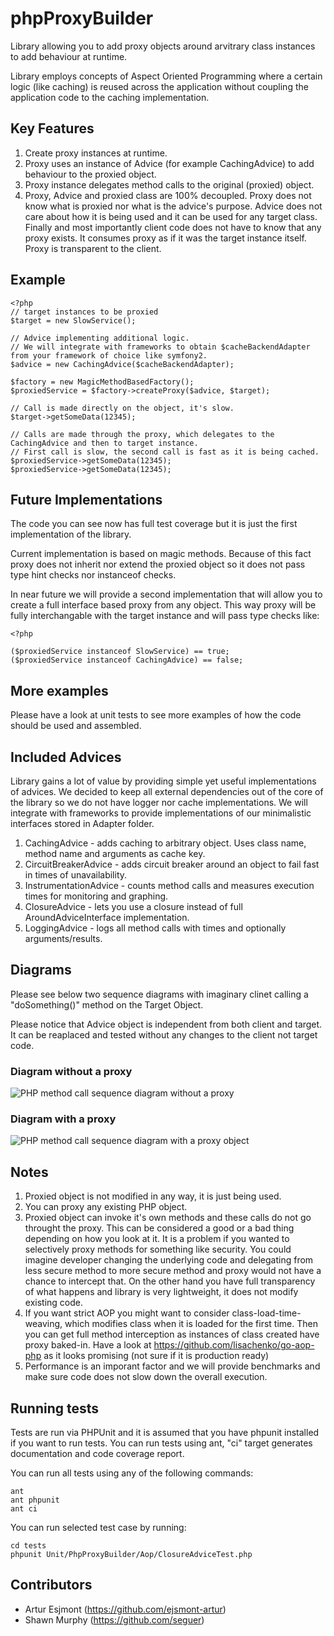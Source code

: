 # phpProxyBuilder

Library allowing you to add proxy objects around arvitrary class instances to add behaviour at runtime. 

Library employs concepts of Aspect Oriented Programming where a certain logic (like caching) is reused across the
application without coupling the application code to the caching implementation.

## Key Features

1. Create proxy instances at runtime. 
2. Proxy uses an instance of Advice (for example CachingAdvice) to add behaviour to the proxied object.
3. Proxy instance delegates method calls to the original (proxied) object.
4. Proxy, Advice and proxied class are 100% decoupled. Proxy does not know what is proxied nor what is the 
advice's purpose. Advice does not care about how it is being used and it can be used for any target class.
Finally and most importantly client code does not have to know that any proxy exists. It consumes proxy as if it was
the target instance itself. Proxy is transparent to the client.

## Example

    <?php
    // target instances to be proxied
    $target = new SlowService();

    // Advice implementing additional logic.
    // We will integrate with frameworks to obtain $cacheBackendAdapter from your framework of choice like symfony2.
    $advice = new CachingAdvice($cacheBackendAdapter);

    $factory = new MagicMethodBasedFactory();
    $proxiedService = $factory->createProxy($advice, $target);

    // Call is made directly on the object, it's slow.
    $target->getSomeData(12345);

    // Calls are made through the proxy, which delegates to the CachingAdvice and then to target instance.
    // First call is slow, the second call is fast as it is being cached.
    $proxiedService->getSomeData(12345);
    $proxiedService->getSomeData(12345);

## Future Implementations

The code you can see now has full test coverage but it is just the first implementation of the library.

Current implementation is based on magic methods. Because of this fact proxy does not inherit nor extend the 
proxied object so it does not pass type hint checks nor instanceof checks.

In near future we will provide a second implementation that will allow you to create a full interface based proxy
from any object. This way proxy will be fully interchangable with the target instance and will pass type checks like:

    <?php
    
    ($proxiedService instanceof SlowService) == true;
    ($proxiedService instanceof CachingAdvice) == false;

## More examples

Please have a look at unit tests to see more examples of how the code should be used and assembled.

## Included Advices

Library gains a lot of value by providing simple yet useful implementations of advices. We decided to 
keep all external dependencies out of the core of the library so we do not have logger nor cache implementations.
We will integrate with frameworks to provide implementations of our minimalistic interfaces stored in Adapter folder.

1. CachingAdvice - adds caching to arbitrary object. Uses class name, method name and arguments as cache key.
2. CircuitBreakerAdvice - adds circuit breaker around an object to fail fast in times of unavailability.
3. InstrumentationAdvice - counts method calls and measures execution times for monitoring and graphing.
4. ClosureAdvice - lets you use a closure instead of full AroundAdviceInterface implementation.
5. LoggingAdvice - logs all method calls with times and optionally arguments/results.

## Diagrams

Please see below two sequence diagrams with imaginary clinet calling a "doSomething()" method on the Target Object.

Please notice that Advice object is independent from both client and target. It can be reaplaced and tested without
any changes to the client not target code.

### Diagram without a proxy

![PHP method call sequence diagram without a proxy](https://raw.github.com/ejsmont-artur/phpProxyBuilder/master/docs/images/sequence-diagram-without-a-proxy.png "sequence diagram without a proxy")

### Diagram with a proxy

![PHP method call sequence diagram with a proxy object](https://raw.github.com/ejsmont-artur/phpProxyBuilder/master/docs/images/sequence-diagram-with-a-proxy.png "sequence diagram with a proxy object")

## Notes

1. Proxied object is not modified in any way, it is just being used. 
2. You can proxy any existing PHP object.
3. Proxied object can invoke it's own methods and these calls do not go throught the proxy. 
    This can be considered a good or a bad thing depending on how you look at it. It is a problem if you wanted to 
    selectively proxy methods for something like security. You could imagine developer changing the underlying code
    and delegating from less secure method to more secure method and proxy would not have a chance to intercept that.
    On the other hand you have full transparency of what happens and library is very lightweight, it does not modify existing code.
4. If you want strict AOP you might want to consider class-load-time-weaving, which modifies class when it is loaded for the first time.
    Then you can get full method interception as instances of class created have proxy baked-in.
    Have a look at https://github.com/lisachenko/go-aop-php as it looks promising (not sure if it is production ready)
5. Performance is an imporant factor and we will provide benchmarks and make sure code does not slow down the overall
    execution.

## Running tests

Tests are run via PHPUnit and it is assumed that you have phpunit installed if you want to run tests.
You can run tests using ant, "ci" target generates documentation and code coverage report. 

You can run all tests using any of the following commands:

    ant
    ant phpunit
    ant ci

You can run selected test case by running:

    cd tests
    phpunit Unit/PhpProxyBuilder/Aop/ClosureAdviceTest.php

## Contributors

* Artur Esjmont (https://github.com/ejsmont-artur)
* Shawn Murphy (https://github.com/seguer)
